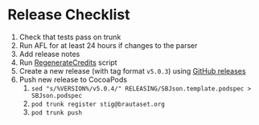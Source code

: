 # Release Checklist

1. Check that tests pass on trunk
2. Run AFL for at least 24 hours if changes to the parser
3. Add release notes
4. Run [RegenerateCredits](RegenerateCredits) script
5. Create a new release (with tag format `v5.0.3`) using [GitHub releases](https://github.com/SBJson/SBJson/releases)
6. Push new release to CocoaPods
   1. `sed "s/%VERSION%/v5.0.4/" RELEASING/SBJson.template.podspec > SBJson.podspec`
   2. `pod trunk register stig@brautaset.org`
   3. `pod trunk push`

